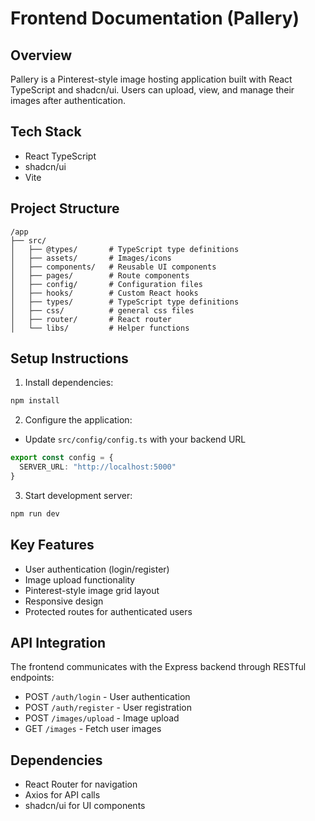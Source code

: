 # Frontend Documentation (Pallery)

## Overview
Pallery is a Pinterest-style image hosting application built with React TypeScript and shadcn/ui. Users can upload, view, and manage their images after authentication.

## Tech Stack
- React TypeScript
- shadcn/ui
- Vite

## Project Structure
```
/app
├── src/
│   ├── @types/       # TypeScript type definitions
│   ├── assets/       # Images/icons
│   ├── components/   # Reusable UI components
│   ├── pages/        # Route components
│   ├── config/       # Configuration files
│   ├── hooks/        # Custom React hooks
│   ├── types/        # TypeScript type definitions
│   ├── css/          # general css files
│   ├── router/       # React router
│   └── libs/         # Helper functions
```

## Setup Instructions
1. Install dependencies:
```bash
npm install
```

2. Configure the application:
- Update `src/config/config.ts` with your backend URL
```typescript
export const config = {
  SERVER_URL: "http://localhost:5000"
}
```

3. Start development server:
```bash
npm run dev
```

## Key Features
- User authentication (login/register)
- Image upload functionality
- Pinterest-style image grid layout
- Responsive design
- Protected routes for authenticated users

## API Integration
The frontend communicates with the Express backend through RESTful endpoints:
- POST `/auth/login` - User authentication
- POST `/auth/register` - User registration
- POST `/images/upload` - Image upload
- GET `/images` - Fetch user images

## Dependencies
- React Router for navigation
- Axios for API calls
- shadcn/ui for UI components
